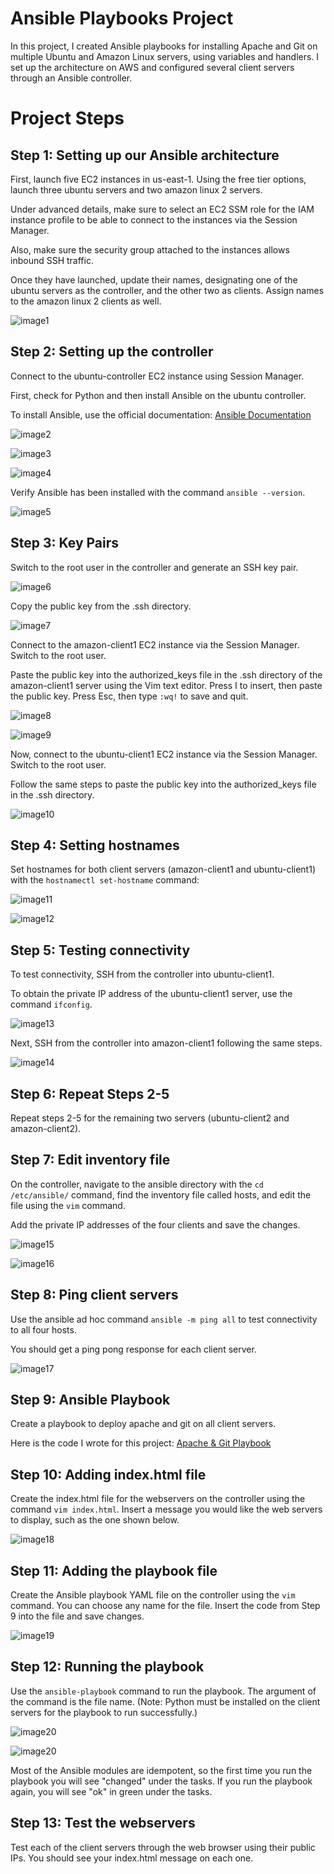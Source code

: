 # Ansible Playbooks Project

In this project, I created Ansible playbooks for installing Apache and Git on multiple Ubuntu and Amazon Linux servers, using variables and handlers. I set up the architecture on AWS and configured several client servers through an Ansible controller.

# Project Steps

## Step 1: Setting up our Ansible architecture

First, launch five EC2 instances in us-east-1. Using the free tier options, launch three ubuntu servers and two amazon linux 2 servers. 

Under advanced details, make sure to select an EC2 SSM role for the IAM instance profile to be able to connect to the instances via the Session Manager.

Also, make sure the security group attached to the instances allows inbound SSH traffic.

Once they have launched, update their names, designating one of the ubuntu servers as the controller, and the other two as clients. Assign names to the amazon linux 2 clients as well.


![image1](images/architecture.png)

## Step 2: Setting up the controller

Connect to the ubuntu-controller EC2 instance using Session Manager.

First, check for Python and then install Ansible on the ubuntu controller.

To install Ansible, use the official documentation: [Ansible Documentation](https://docs.ansible.com/ansible/latest/installation_guide/installation_distros.html#installing-ansible-on-ubuntu)

![image2](images/ansibleinstall.png)

![image3](images/install1.png)

![image4](images/install2.png)

Verify Ansible has been installed with the command `ansible --version`.

![image5](images/ansibleversion.png)

## Step 3: Key Pairs

Switch to the root user in the controller and generate an SSH key pair.

![image6](images/keypair.png)

Copy the public key from the .ssh directory.

![image7](images/copykey.png)

Connect to the amazon-client1 EC2 instance via the Session Manager. Switch to the root user.

Paste the public key into the authorized_keys file in the .ssh directory of the amazon-client1 server using the Vim text editor. Press I to insert, then paste the public key. Press Esc, then type `:wq!` to save and quit.

![image8](images/pastekey.png)

![image9](images/pastevim.png)

Now, connect to the ubuntu-client1 EC2 instance via the Session Manager. Switch to the root user.

Follow the same steps to paste the public key into the authorized_keys file in the .ssh directory.

![image10](images/pasteubuntu.png)

## Step 4: Setting hostnames

Set hostnames for both client servers (amazon-client1 and ubuntu-client1) with the `hostnamectl set-hostname` command:

![image11](images/hostname1.png)

![image12](images/hostname2.png)

## Step 5: Testing connectivity

To test connectivity, SSH from the controller into ubuntu-client1.

To obtain the private IP address of the ubuntu-client1 server, use the command `ifconfig`.

![image13](images/sshubuntu.png)

Next, SSH from the controller into amazon-client1 following the same steps.

![image14](images/sshamazon.png)

## Step 6: Repeat Steps 2-5

Repeat steps 2-5 for the remaining two servers (ubuntu-client2 and amazon-client2).

## Step 7: Edit inventory file

On the controller, navigate to the ansible directory with the `cd /etc/ansible/` command, find the inventory file called hosts, and edit the file using the `vim` command.

Add the private IP addresses of the four clients and save the changes.

![image15](images/hostsfile.png)

![image16](images/hostsvim.png)

## Step 8: Ping client servers

Use the ansible ad hoc command `ansible -m ping all` to test connectivity to all four hosts.

You should get a ping pong response for each client server.

![image17](images/pingpong.png)

## Step 9: Ansible Playbook

Create a playbook to deploy apache and git on all client servers.

Here is the code I wrote for this project: 
[Apache & Git Playbook](./apache-git-playbook.yml)

## Step 10: Adding index.html file

Create the index.html file for the webservers on the controller using the command `vim index.html`. Insert a message you would like the web servers to display, such as the one shown below.

![image18](images/indexfile.png)

## Step 11: Adding the playbook file

Create the Ansible playbook YAML file on the controller using the `vim` command. You can choose any name for the file. Insert the code from Step 9 into the file and save changes.

![image19](images/playbookfile.png)

## Step 12: Running the playbook

Use the `ansible-playbook` command to run the playbook. The argument of the command is the file name. (Note: Python must be installed on the client servers for the playbook to run successfully.)

![image20](images/ansibleplaybook.png)

![image20](images/ansibleplaybook.png)

Most of the Ansible modules are idempotent, so the first time you run the playbook you will see "changed" under the tasks. If you run the playbook again, you will see "ok" in green under the tasks.

## Step 13: Test the webservers

Test each of the client servers through the web browser using their public IPs. You should see your index.html message on each one.

